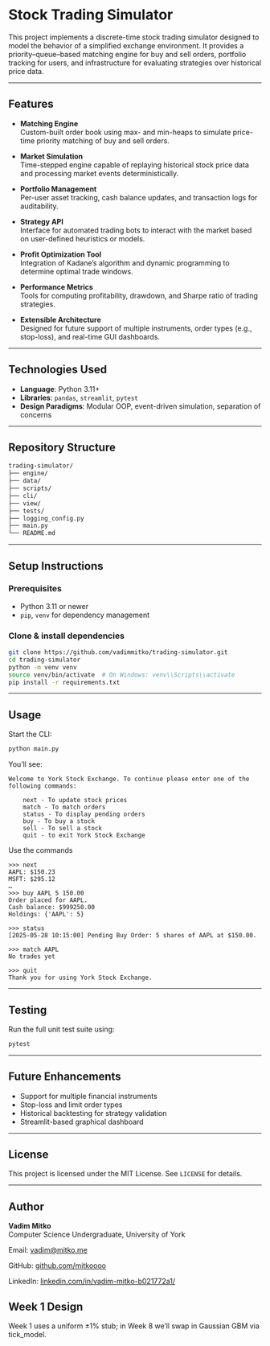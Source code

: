 # Stock Trading Simulator

This project implements a discrete-time stock trading simulator designed to model the behavior of a simplified exchange environment. It provides a priority–queue–based matching engine for buy and sell orders, portfolio tracking for users, and infrastructure for evaluating strategies over historical price data.

---

## Features

- **Matching Engine**  
  Custom-built order book using max- and min-heaps to simulate price-time priority matching of buy and sell orders.

- **Market Simulation**  
  Time-stepped engine capable of replaying historical stock price data and processing market events deterministically.

- **Portfolio Management**  
  Per-user asset tracking, cash balance updates, and transaction logs for auditability.

- **Strategy API**  
  Interface for automated trading bots to interact with the market based on user-defined heuristics or models.

- **Profit Optimization Tool**  
  Integration of Kadane’s algorithm and dynamic programming to determine optimal trade windows.

- **Performance Metrics**  
  Tools for computing profitability, drawdown, and Sharpe ratio of trading strategies.

- **Extensible Architecture**  
  Designed for future support of multiple instruments, order types (e.g., stop-loss), and real-time GUI dashboards.

---

## Technologies Used

- **Language**: Python 3.11+
- **Libraries**: `pandas`, `streamlit`, `pytest`
- **Design Paradigms**: Modular OOP, event-driven simulation, separation of concerns

---

## Repository Structure

```bash
trading-simulator/
├── engine/
├── data/
├── scripts/
├── cli/
├── view/
├── tests/
├── logging_config.py
├── main.py
└── README.md
```

---

## Setup Instructions

### Prerequisites

- Python 3.11 or newer
- `pip`, `venv` for dependency management

### Clone & install dependencies

```bash
git clone https://github.com/vadimmitko/trading-simulator.git
cd trading-simulator
python -m venv venv
source venv/bin/activate  # On Windows: venv\\Scripts\\activate
pip install -r requirements.txt
```

---

## Usage

Start the CLI:

```bash
python main.py
```

You’ll see:

```text
Welcome to York Stock Exchange. To continue please enter one of the following commands:

    next - To update stock prices
    match - To match orders
    status - To display pending orders
    buy - To buy a stock
    sell - To sell a stock
    quit - to exit York Stock Exchange
```

Use the commands

```text
>>> next
AAPL: $150.23
MSFT: $295.12
…
>>> buy AAPL 5 150.00
Order placed for AAPL.
Cash balance: $999250.00
Holdings: {'AAPL': 5}

>>> status
[2025-05-28 10:15:00] Pending Buy Order: 5 shares of AAPL at $150.00.

>>> match AAPL
No trades yet

>>> quit
Thank you for using York Stock Exchange.
```

---

## Testing

Run the full unit test suite using:

```bash
pytest
```

---

## Future Enhancements

- Support for multiple financial instruments
- Stop-loss and limit order types
- Historical backtesting for strategy validation
- Streamlit-based graphical dashboard

---

## License

This project is licensed under the MIT License. See `LICENSE` for details.

---

## Author

**Vadim Mitko**  
Computer Science Undergraduate, University of York

Email: [vadim@mitko.me](vadim@mitko.me)

GitHub: [github.com/mitkoooo](https://github.com/mitkoooo)

LinkedIn: [linkedin.com/in/vadim-mitko-b021772a1/](https://linkedin.com/in/vadim-mitko-b021772a1/)

## Week 1 Design

Week 1 uses a uniform ±1% stub; in Week 8 we’ll swap in Gaussian GBM via tick_model.
